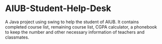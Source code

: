 # AIUB-Student-Help-Desk
A Java project using swing to help the student of AIUB. It contains completed course list, remaining course list, CGPA calculator, a phonebook to keep the number and other necessary information of teachers and classmates.
